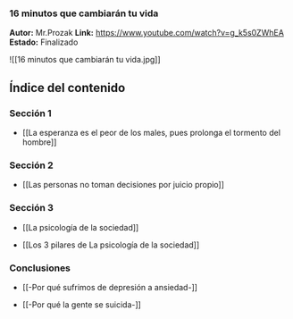 ### 16 minutos que cambiarán tu vida
**Autor:** Mr.Prozak
**Link:** https://www.youtube.com/watch?v=g_k5s0ZWhEA
**Estado:** Finalizado

![[16 minutos que cambiarán tu vida.jpg]]

## Índice del contenido

### Sección 1
- [[La esperanza es el peor de los males, pues prolonga el tormento del hombre]]

### Sección 2
- [[Las personas no toman decisiones por juicio propio]]

### Sección 3
- [[La psicología de la sociedad]]

- [[Los 3 pilares de La psicología de la sociedad]]

### Conclusiones
- [[-Por qué sufrimos de depresión a ansiedad-]]

- [[-Por qué la gente se suicida-]]
